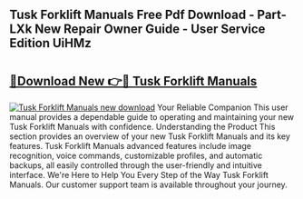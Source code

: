 ## Tusk Forklift Manuals Free Pdf Download - Part-LXk New Repair Owner Guide - User Service Edition UiHMz

# <h2><a href="http://bc9519.oget.top/?id=Tusk+Forklift+Manuals">🔗Download New 👉🔴 Tusk Forklift Manuals</a></h2>

[![Tusk Forklift Manuals new download](https://i.imgur.com/5g1atiW.png)](http://bc9519.oget.top/?id=Tusk+Forklift+Manuals)
Your Reliable Companion This user manual provides a dependable guide to operating and maintaining your new Tusk Forklift Manuals with confidence. Understanding the Product This section provides an overview of your new Tusk Forklift Manuals and its key features. Tusk Forklift Manuals advanced features include image recognition, voice commands, customizable profiles, and automatic backups, all easily controlled through the user-friendly and intuitive interface. We're Here to Help You Every Step of the Way Tusk Forklift Manuals. Our customer support team is available throughout your journey.
